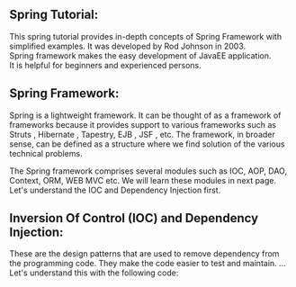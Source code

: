 ## Spring Tutorial:

This spring tutorial provides in-depth concepts of Spring Framework with simplified examples. It was developed by Rod Johnson in 2003.  
Spring framework makes the easy development of JavaEE application.  
It is helpful for beginners and experienced persons.  

## Spring Framework:

Spring is a lightweight framework. It can be thought of as a framework of frameworks because it provides support to various frameworks such as Struts
, Hibernate
, Tapestry, EJB
, JSF
, etc. The framework, in broader sense, can be defined as a structure where we find solution of the various technical problems.

The Spring framework comprises several modules such as IOC, AOP, DAO, Context, ORM, WEB MVC etc. We will learn these modules in next page. Let's understand the IOC and Dependency Injection first.

## Inversion Of Control (IOC) and Dependency Injection:
These are the design patterns that are used to remove dependency from the programming code. They make the code easier to test and maintain. ...
Let's understand this with the following code:
